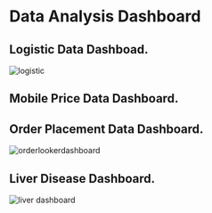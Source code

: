 # Data Analysis Dashboard

## Logistic Data Dashboad.

![logistic](https://github.com/shahriar00/Looker-Studio-Dashboard/assets/70763173/b22f1b2c-9489-491d-b2d4-dec7614293ac)


## Mobile Price Data Dashboard.



## Order Placement Data Dashboard.

![orderlookerdashboard](https://github.com/shahriar00/Looker-Studio-Dashboard/assets/70763173/d123dda0-fbdd-48fc-ac39-ff440fffaabd)


## Liver Disease Dashboard.

![liver dashboard](https://github.com/shahriar00/Looker-Studio-Dashboard/assets/70763173/eb20c826-90c6-4292-98a2-b76aba6d5067)
